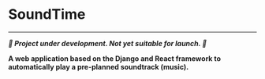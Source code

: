 # SoundTime
___

*****🛑 Project under development. Not yet suitable for launch. 🛑*****


**A web application based on the Django and React framework to automatically play a pre-planned soundtrack (music).**